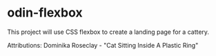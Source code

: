 # odin-flexbox
This project will use CSS flexbox to create a landing page for a cattery.

Attributions:
Dominika Roseclay - "Cat Sitting Inside A Plastic Ring"